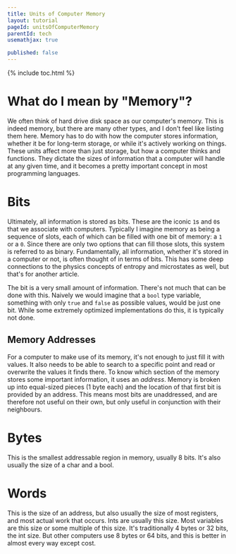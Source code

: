 ```yaml
---
title: Units of Computer Memory
layout: tutorial
pageId: unitsOfComputerMemory
parentId: tech
usemathjax: true

published: false
---
```


{% include toc.html %}

# What do I mean by "Memory"?

We often think of hard drive disk space as our computer's memory. This is indeed memory, but there are many other types, and I don't feel like listing them here. Memory has to do with how the computer stores information, whether it be for long-term storage, or while it's actively working on things. These units affect more than just storage, but how a computer thinks and functions. They dictate the sizes of information that a computer will handle at any given time, and it becomes a pretty important concept in most programming languages.

# Bits

Ultimately, all information is stored as bits. These are the iconic `1`s and `0`s that we associate with computers. Typically I imagine memory as being a sequence of slots, each of which can be filled with one bit of memory: a `1` or a `0`. Since there are only two options that can fill those slots, this system is referred to as binary. Fundamentally, all information, whether it's stored in a computer or not, is often thought of in terms of bits. This has some deep connections to the physics concepts of entropy and microstates as well, but that's for another article.

The bit is a very small amount of information. There's not much that can be done with this. Naively we would imagine that a `bool` type variable, something with only `true` and `false` as possible values, would be just one bit. While some extremely optimized implementations do this, it is typically not done.

## Memory Addresses

For a computer to make use of its memory, it's not enough to just fill it with values. It also needs to be able to search to a specific point and read or overwrite the values it finds there. To know which section of the memory stores some important information, it uses an *address*. Memory is broken up into equal-sized pieces (1 byte each) and the location of that first bit is provided by an address. This means most bits are unaddressed, and are therefore not useful on their own, but only useful in conjunction with their neighbours.

# Bytes

This is the smallest addressable region in memory, usually 8 bits. It's also usually the size of a char and a bool.

# Words

This is the size of an address, but also usually the size of most registers, and most actual work that occurs. Ints are usually this size. Most variables are this size or some multiple of this size. It's traditionally 4 bytes or 32 bits, the int size. But other computers use 8 bytes or 64 bits, and this is better in almost every way except cost.
